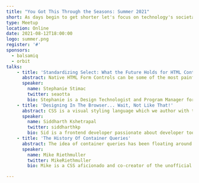 ```yaml
---
title: "You Got This Through the Seasons: Summer 2021"
short: As days begin to get shorter let's focus on technology's societal and ethical impacts. This event is run by Olu Niyi-Awosusi & Kevin Lewis.
type: Meetup
location: Online
date: 2021-08-12T18:00:00
logo: summer.png
register: '#'
sponsors:
  - balsamiq
  - orbit
talks:
    - title: 'Standardizing Select: What the Future Holds for HTML Controls'
      abstract: Native HTML Form Controls can be some of the most painful elements to style and customize. 25 years after the first HTML Standard introduced them and developers have resorted to building custom controls from scratch to achieve what they need to. I’ll discuss the history behind native form controls, where we’re at presently with using CSS to style them and take a look at the proposed solutions by standards groups and browser vendors to standardize controls and solve the pain points developers have been complaining about for years.
      speaker:
        name: Stephanie Stimac
        twitter: seaotta
        bio: Stephanie is a Design Technologist and Program Manager for Microsoft Edge Developer Experiences. Her design and program management work has been focused on improving the tools developers use to build for the web, including the browser developer tools and the open source project [webhint.io](https://webhint.io), which she was the lead designer for. She is passionate about web standards and the open web. She co-leads The Web We Want initiative to help drive the web platform forward.
    - title: 'Designing In The Browser... Wait, Not Like That!'
      abstract: CSS is a visual styling language which we author with text/code. While code is the most flexible way, sometimes, it feels like we’re on the wrong abstraction level. It wasn’t always like that though. And I hope it doesn’t stay that way forever. Let’s talk about the past, the present and the great renaissance that is upon us.
      speaker:
        name: Siddharth Kshetrapal
        twitter: siddharthkp
        bio: Sid is a frontend developer passionate about developer tooling. He currently splits his time between building UI at codesandbox and exploring better frontend tooling with ui-devtools. He liked to play football in the “before times” and has a new found appreciation for long walks in nature.
    - title: 'The History Of Container Queries'
      abstract: The idea of container queries has been floating around for at least a decade. Let’s take a look at the evolution of this idea, the challenges, why it hasn’t been implemented, its future, and algorithmic layouts we can achieve with CSS today.
      speaker:
        name: Mike Riethmuller
        twitter: MikeRiethmuller
        bio: Mike is a CSS aficionado and co-creator of the unofficial official CSS Gif. He enjoys making rad web stuff with rad people and been contracting, consulting or freelancing for the last 10 years or so, but still has no idea which one it is. Mike lives in Sydney Australia and has been stranded on this island for more than a year. He’s not sure how the rest of the world is doing but personally he’s well past the making friends with a volleyball stage of Covid isolation. And misses London terribly.

---
```

